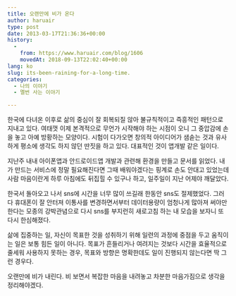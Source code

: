 ```yaml
---
title: 오랜만에 비가 온다
author: haruair
type: post
date: 2013-03-17T21:36:36+00:00
history:
  - 
    from: https://www.haruair.com/blog/1606
    movedAt: 2018-09-13T22:02:40+00:00
lang: ko
slug: its-been-raining-for-a-long-time.
categories:
  - 나의 이야기
  - 멜번 사는 이야기

---
```

한국에 다녀온 이후로 삶의 중심이 잘 회복되질 않아 불규칙적이고 즉흥적인 패턴으로 지내고 있다. 여태껏 이제 본격적으로 무언가 시작해야 하는 시점이 오니 그 중압감에 손을 놓고 아예 방황하는 모양이다. 시험이 다가오면 창의적 아이디어가 샘솓는 것과 유사하게 평소에 생각도 하지 않던 딴짓을 하고 있다. 대표적인 것이 앱개발 같은 일이다.

지난주 내내 아이폰앱과 안드로이드앱 개발과 관련해 환경을 만들고 문서를 읽었다. 내가 만드는 서비스에 정말 필요해진다면 그때 배워야겠다는 핑계로 손도 안대고 있었는데 사람 마음이란게 하루 아침에도 뒤집힐 수 있구나 하고, 일주일이 지난 어제야 깨달았다.

한국서 돌아오고 나서 sns에 시간을 너무 많이 쓰길래 한동안 sns도 절제했었다. 그러다 휴대폰이 잘 안터져 이통사를 변경하면서부터 데이터용량이 엄청나게 많아져 써야만 한다는 모종의 강박관념으로 다시 sns를 부지런히 새로고침 하는 내 모습을 보자니 또 다시 한심해졌다.

삶에 집중하는 일, 자신이 목표한 것을 성취하기 위해 일련의 과정에 중점을 두고 움직이는 일은 보통 힘든 일이 아니다. 목표가 흔들리거나 여려지는 것보다 시간을 효율적으로 줄세워 사용하지 못하는 경우, 목표와 방향은 명확한데도 일이 진행되지 않는다면 딱 그런 경우다.

오랜만에 비가 내린다. 비 보면서 복잡한 마음을 내려놓고 차분한 마음가짐으로 생각을 정리해야겠다.